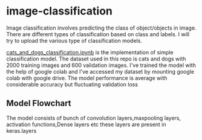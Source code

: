 # image-classification
Image classification involves predicting the class of object/objects in image. There are different types of classification based on class and labels. I will try to upload the various type of classification models.

[cats_and_dogs_classification.ipynb](https://github.com/likhith00/image-classification/blob/master/cats_and_dogs_classification.ipynb) is the implementation of simple classification model. The dataset used in this repo is cats and dogs with 2000 training images and 600 validation images. I've trained the model with the help of google colab and I've accessed my dataset by mounting google colab with google drive. The model performance is average with considerable accuracy but fluctuating validation loss 

## Model Flowchart

The model consists of bunch of convolution layers,maxpooling layers, activation functions,Dense layers etc
these layers are present in keras.layers

[model]: https://github.com/likhith00/image-classification/blob/master/model.png?raw=true 
